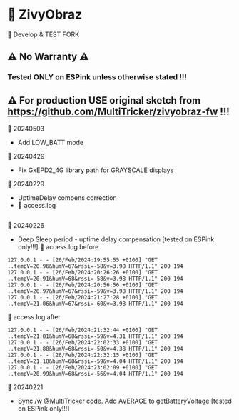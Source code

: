 # :rabbit: ZivyObraz
:hammer: Develop & TEST FORK

## :warning: No Warranty :warning:
### Tested ONLY on ESPink unless otherwise stated !!!

## :warning: For production USE original sketch from https://github.com/MultiTricker/zivyobraz-fw !!!

:calendar: 20240503
* Add LOW_BATT mode
 

:calendar: 20240429
* Fix GxEPD2_4G library path for GRAYSCALE displays

:calendar: 20240229
* UptimeDelay compens correction
* :memo: access.log
```
```
 
:calendar: 20240226
* Deep Sleep period - uptime delay compensation [tested on ESPink only!!!]
:memo: access.log before
```
127.0.0.1 - - [26/Feb/2024:19:55:55 +0100] "GET ..tempV=20.96&humV=67&rssi=-58&v=3.98 HTTP/1.1" 200 194
127.0.0.1 - - [26/Feb/2024:20:26:26 +0100] "GET ..tempV=20.91&humV=68&rssi=-58&v=3.98 HTTP/1.1" 200 194
127.0.0.1 - - [26/Feb/2024:20:56:56 +0100] "GET ..tempV=20.97&humV=67&rssi=-59&v=3.98 HTTP/1.1" 200 194
127.0.0.1 - - [26/Feb/2024:21:27:28 +0100] "GET ..tempV=21.06&humV=67&rssi=-60&v=3.98 HTTP/1.1" 200 194
```
:memo: access.log after
```
127.0.0.1 - - [26/Feb/2024:21:32:44 +0100] "GET ..tempV=21.81&humV=68&rssi=-59&v=4.31 HTTP/1.1" 200 194
127.0.0.1 - - [26/Feb/2024:22:02:33 +0100] "GET ..tempV=21.88&humV=68&rssi=-50&v=4.38 HTTP/1.1" 200 194
127.0.0.1 - - [26/Feb/2024:22:32:15 +0100] "GET ..tempV=21.18&humV=68&rssi=-59&v=4.04 HTTP/1.1" 200 194
127.0.0.1 - - [26/Feb/2024:23:02:09 +0100] "GET ..tempV=20.99&humV=68&rssi=-56&v=4.04 HTTP/1.1" 200 194

```

:calendar: 20240221
* Sync /w @MultiTricker code. Add AVERAGE to getBatteryVoltage [tested on ESPink only!!!]

